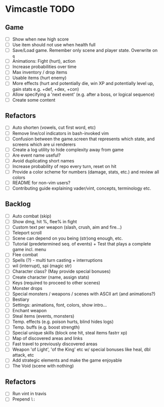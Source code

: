# Vimcastle TODO

## Game

* [ ] Show when new high score
* [ ] Use item should not use when health full
* [ ] Save/Load game. Remember only scene and player state. Overwrite on `q`
* [ ] Animations: Fight (hurt), action
* [ ] Increase probabilities over time
* [ ] Max inventory / drop items
* [ ] Usable items (hurt enemy)
* [ ] More effects (hurt and potentially die, win XP and potentially level up, gain stats e.g. +def, +dex, +con)
* [ ] Allow specifying a 'next event' (e.g. after a boss, or logical sequence)
* [ ] Create some content

## Refactors

* [ ] Auto shorten (vowels, cut first word, etc)
* [ ] Remove line/col indicators in bash-invoked vim
* [ ] Confusion between the game.screen that represents which state, and screens which are ui renderers
* [ ] Create a log utility to hide complexity away from game
* [ ] Are event name useful?
* [ ] Avoid duplicating short names
* [ ] Increase probability of repo every turn, reset on hit
* [ ] Provide a color scheme for numbers (damage, stats, etc.) and review all colors
* [ ] README for non-vim users?
* [ ] Contributing guide explaining vader/vint, concepts, terminology etc.

## Backlog

* [ ] Auto combat (skip)
* [ ] Show dmg, hit %, flee% in fight
* [ ] Custom text per weapon (slash, crush, aim and fire...)
* [ ] Teleport scroll
* [ ] Scene can depend on you being (str)ong enough, etc.
* [ ] Tutorial (predetermined seq. of events) + Test that plays a complete game incl. menu
* [ ] Flee combat
* [ ] Spells (?) - multi turn casting + interruptions
* [ ] wil (interrupt), spi (magic str)
* [ ] Character class? (May provide special bonuses)
* [ ] Create character (name, assign stats)
* [ ] Keys (required to proceed to other scenes)
* [ ] Monster drops
* [ ] Special monsters / weapons / scenes with ASCII art (and animations?)
* [ ] Bestiary
* [ ] Settings: animations, font, colors, show intro...
* [ ] Enchant weapon
* [ ] Steal items (events, monsters)
* [ ] Temp. effects (e.g. poison hurts, blind hides logs)
* [ ] Temp. buffs (e.g. boost strength)
* [ ] Special unique skills (block one hit, steal items  fastrr xp)
* [ ] Map of discovered areas and links
* [ ] Fast travel to previously discovered areas
* [ ] Weapon 'of Light', 'of the King' etc w/ special bonuses like heal, dbl attack, etc
* [ ] Add strategic elements and make the game enjoyable
* [ ] The Void (scene with nothing)

## Refactors

* [ ] Run vint in travis
* [ ] Prepend `l:`

